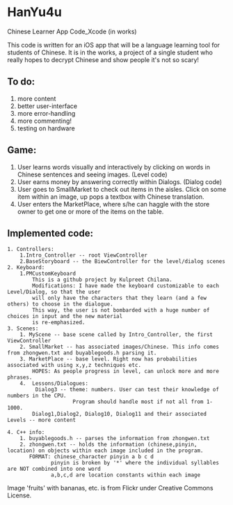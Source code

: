 HanYu4u
=======

Chinese Learner App Code_Xcode (in works)

This code is written for an iOS app that will be a language learning tool for students of Chinese. It is in the works, a project of a single student who really hopes to decrypt Chinese and show people it's not so scary!
## To do: 
1. more content
2. better user-interface
3. more error-handling
4. more commenting!
5. testing on hardware

## Game:
1. User learns words visually and interactively by clicking on words in Chinese sentences and seeing images. (Level code)
2. User earns money by answering correctly within Dialogs. (Dialog code)
3. User goes to SmallMarket to check out items in the aisles.
    Click on some item within an image, up pops a textbox with Chinese translation.
4. User enters the MarketPlace, where s/he can haggle with the store owner to get one or more of the items on the table.

## Implemented code:
    1. Controllers:
        1.Intro_Controller -- root ViewController
        2.BaseStoryboard -- the BiewController for the level/dialog scenes
    2. Keyboard:
        1.PMCustomKeyboard
            This is a github project by Kulpreet Chilana.
            Modifications: I have made the keyboard customizable to each Level/Dialog, so that the user
            will only have the characters that they learn (and a few others) to choose in the dialogue.
            This way, the user is not bombarded with a huge number of choices in input and the new material
            is re-emphasized.
    3. Scenes:
        1. MyScene -- base scene called by Intro_Controller, the first ViewController
        2. SmallMarket -- has associated images/Chinese. This info comes from zhongwen.txt and buyablegoods.h parsing it.
        3. MarketPlace -- base level. Right now has probabilities associated with using x,y,z techniques etc.
            HOPES: As people progress in level, can unlock more and more phrases.
        4.  Lessons/Dialogues:
             Dialog3 -- theme: numbers. User can test their knowledge of numbers in the CPU. 
                         Program should handle most if not all from 1-1000.
            Dialog1,Dialog2, Dialog10, Dialog11 and their associated Levels -- more content 
         
    4. C++ info:   
        1. buyablegoods.h -- parses the information from zhongwen.txt
        2. zhongwen.txt -- holds the information (chinese,pinyin, location) on objects within each image included in the program.
           FORMAT: chinese_character pinyin a b c d 
                  pinyin is broken by '*' where the individual syllables are NOT combined into one word
                  a,b,c,d are location constants within each image

Image 'fruits' with bananas, etc. is from Flickr under Creative Commons License.
